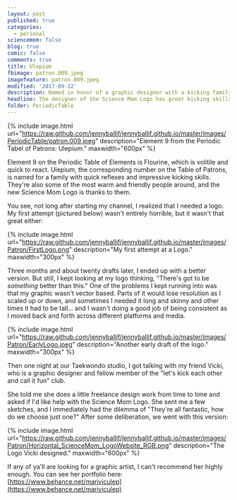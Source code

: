 ```yaml
---
layout: post
published: true
categories:
  - personal
sciencemom: false
blog: true
comic: false
comments: true
title: Ulepium
fbimage: patron.009.jpeg
imagefeature: patron.009.jpeg
modified: '2017-09-12'
description: Named in honor of a graphic designer with a kicking family.
headline: The designer of the Science Mom Logo has great kicking skills too.
folder: PeriodicTable
---
```

{% include image.html url="https://raw.github.com/jennyballif/jennyballif.github.io/master/images/PeriodicTable/patron.009.jpeg" description="Element 9 from the Periodic Tabel of Patrons: Ulepium." maxwidth="600px" %}

Element 9 on the Periodic Table of Elements is Flourine, which is volitile and quick to react. Ulepium, the corresponding number on the Table of Patrons, is named for a family with quick reflexes and impressive kicking skills. They're also some of the most warm and friendly people around, and the new Science Mom Logo is thanks to them. 

You see, not long after starting my channel, I realized that I needed a logo. My first attempt (pictured below) wasn't entirely horrible, but it wasn't that great either:

{% include image.html url="https://raw.github.com/jennyballif/jennyballif.github.io/master/images/Patron/FirstLogo.png" description="My first attempt at a Logo." maxwidth="300px" %}

Three months and about twenty drafts later, I ended up with a better version. But still, I kept looking at my logo thinking, "There's got to be _something_ better than this." One of the problems I kept running into was that my graphic wasn't vector based. Parts of it would lose resolution as I scaled up or down, and sometimes I needed it long and skinny and other times it had to be tall... and I wasn't doing a good job of being consistent as I moved back and forth across different platforms and media.

{% include image.html url="https://raw.github.com/jennyballif/jennyballif.github.io/master/images/Patron/EarlyLogo.jpeg" description="Another early draft of the logo." maxwidth="300px" %}

Then one night at our Taekwondo studio, I got talking with my friend Vicki, who is a graphic designer and fellow member of the "let's kick each other and call it fun" club. 

She told me she does a little freelance design work from time to time and asked if I'd like help with the Science Mom Logo. She sent me a few sketches, and I immediately had the dilemma of "They're all fantastic, how do we choose just one?" After some deliberation, we went with this version:

{% include image.html url="https://raw.github.com/jennyballif/jennyballif.github.io/master/images/Patron/Horizontal_ScienceMom_LogoWebsite_RGB.png" description="The Logo Vicki designed." maxwidth="600px" %}

If any of ya'll are looking for a graphic artist, I can't recommend her highly enough. You can see her portfolio here: [https://www.behance.net/mariviculep](https://www.behance.net/mariviculep)
